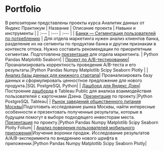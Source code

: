 # Portfolio
В репозитории представлены проекты курса Аналитик данных от Яндекс Практикум
| Название | Описание проекта | Навыки и инструменты |
| :---         | :---         | :---         |
| [Банки — Сегментация пользователей по потреблению](https://nbviewer.org/github/mishinnik/Portfolio/blob/main/graduate_project/bank_clients_churn_final_project.ipynb)   | Для отдела маркетинга нужен анализ клиентов банка, разделение их на сегменты по продуктам банка и другим признакам в контексте оттока. Нужно составить рекомендации по приоритетным сегментам. Подготовлена [презентация](https://disk.yandex.ru/i/eAXAkwOIkaG4Tw) для отдела маркетинга. | Python Pandas Matplotlib Seaborn|
| [Проект по А/B-тестированию](https://nbviewer.org/github/mishinnik/Portfolio/blob/main/graduate_project/ab_test_final_proj.ipynb)|Проанализировать корректность проведения A/B-теста и его результаты.|Python Pandas Numpy Matplotlib Scipy Seaborn Plotly |
| [Анализ базы данных для книжного стартапа](graduate_project/sql_final_project.ipynb)| Проанализировать базу данных и сформулировать ценностное предложение для нового продукта.|SQL PostgreSQL Python|
| [Дашборд для Яндекс Дзен](dzen_project/tableau_dashboard_dzen_project.ipynb)|Построение [дашборда](https://public.tableau.com/app/profile/nick.mose/viz/dzen_mnn_21july2023/DashboardDzen) в Tableau Public для анализа взаимодействия пользователей с карточками Дзена. [Презентация](https://disk.yandex.ru/i/1BEIB8kgWSa2kA) по проекту.|Python PostgreSQL Tableau|
| [Рынок заведений общественного питания Москвы](https://nbviewer.org/github/mishinnik/Portfolio/blob/main/moscow_cafe/moscow_cafe.ipynb)|Подготовить исследование рынка Москвы, найти интересные особенности и презентовать полученные результаты, которые в будущем помогут в выборе подходящего инвесторам места. [Презентация](https://disk.yandex.ru/i/J0mIwWQxb66kGw) по проекту.|Python Pandas Numpy Matplotlib Scipy Seaborn Plotly Folium|
| [Анализ поведения пользователей мобильного приложения](https://nbviewer.org/github/mishinnik/Portfolio/blob/main/ab_tests/behavior_app_users_aab_tests.ipynb)|Изучение воронки продаж. Исследование результатов A/A/B-эксперимента по внедрению нового шрифта в приложении.|Python Pandas Numpy Matplotlib Scipy Seaborn Plotly|
